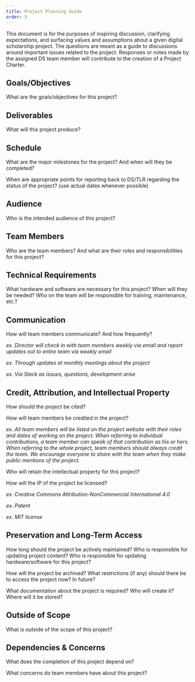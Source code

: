 ```yaml
---
title: Project Planning Guide
order: 3
---
```


This document is for the purposes of inspiring discussion, clarifying expectations, and surfacing values and assumptions about a given digital scholarship project. The questions are meant as a guide to discussions around important issues related to the project. Responses or notes made by the assigned DS team member will contribute to the creation of a Project Charter.

## Goals/Objectives

What are the goals/objectives for this project?

## Deliverables

What will this project produce?

## Schedule

What are the major milestones for the project? And when will they be completed?

When are appropriate points for reporting back to DS/TLR regarding the status of the project? (use actual dates whenever possible)

## Audience

Who is the intended audience of this project?

## Team Members

Who are the team members? And what are their roles and responsibilities
for this project?

## Technical Requirements

What hardware and software are necessary for this project? When will they be needed? Who on the team will be responsible for training, maintenance, etc.?

## Communication

How will team members communicate? And how frequently?

*ex. Director will check in with team members weekly via email and report updates out to entire team via weekly email*

*ex. Through updates at monthly meetings about the project*

*ex. Via Slack as issues, questions, development arise*

## Credit, Attribution, and Intellectual Property

How should the project be cited?

How will team members be credited in the project?

*ex. All team members will be listed on the project website with their roles and dates of working on the project. When referring to individual contributions, a team member can speak of that contribution as his or hers. When referring to the whole project, team members should always credit the team. We encourage everyone to share with the team when they make public mentions of the project.*

Who will retain the intellectual property for this project?

How will the IP of the project be licensed?

*ex. Creative Commons Attribution-NonCommercial International 4.0*

*ex. Patent*

*ex. MIT license*

## Preservation and Long-Term Access

How long should the project be actively maintained? Who is responsible for updating project content? Who is responsible for updating hardware/software for this project?

How will the project be archived? What restrictions (if any) should there be to access the project now? In future?

What documentation about the project is required? Who will create it? Where will it be stored?

## Outside of Scope

What is outside of the scope of this project?

## Dependencies & Concerns

What does the completion of this project depend on?

What concerns do team members have about this project?
